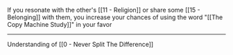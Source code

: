 If you resonate with the other's [[11 - Religion]] or share some [[15 - Belonging]] with them, you increase your chances of using the word "[[The Copy Machine Study]]" in your favor

---

Understanding of [[0 - Never Split The Difference]]